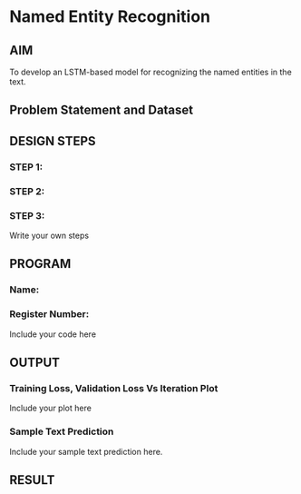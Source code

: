 # Named Entity Recognition

## AIM

To develop an LSTM-based model for recognizing the named entities in the text.

## Problem Statement and Dataset


## DESIGN STEPS

### STEP 1:

### STEP 2:

### STEP 3:

Write your own steps

## PROGRAM
### Name:
### Register Number:


Include your code here

## OUTPUT

### Training Loss, Validation Loss Vs Iteration Plot

Include your plot here

### Sample Text Prediction
Include your sample text prediction here.

## RESULT
